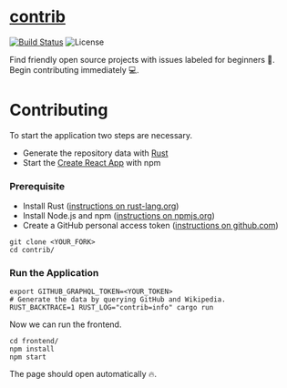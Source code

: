 # [contrib](http://gauger.io/contrib)

[![Build Status](https://travis-ci.com/devgg/gh-issues.svg?branch=master)](https://travis-ci.com/devgg/gh-issues)
![License](https://img.shields.io/github/license/devgg/contrib.svg)

Find friendly open source projects with issues labeled for beginners 🚀. Begin contributing immediately 💻.

# Contributing

To start the application two steps are necessary.
- Generate the repository data with [Rust](https://www.rust-lang.org/)
- Start the [Create React App](https://github.com/facebook/create-react-app) with npm

### Prerequisite

- Install Rust ([instructions on rust-lang.org](https://www.rust-lang.org/tools/install))
- Install Node.js and npm ([instructions on npmjs.org](https://docs.npmjs.com/downloading-and-installing-node-js-and-npm))
- Create a GitHub personal access token ([instructions on github.com](https://developer.github.com/v4/guides/forming-calls/#authenticating-with-graphql))

```shell
git clone <YOUR_FORK>
cd contrib/
```

### Run the Application

```shell
export GITHUB_GRAPHQL_TOKEN=<YOUR_TOKEN>
# Generate the data by querying GitHub and Wikipedia.
RUST_BACKTRACE=1 RUST_LOG="contrib=info" cargo run
```

Now we can run the frontend.

```shell
cd frontend/
npm install
npm start
```

The page should open automatically 🔥.
